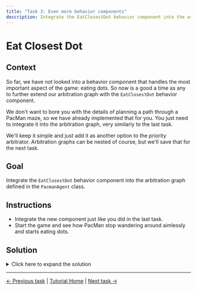 ```yaml
---
title: "Task 3: Even more behavior components"
description: Integrate the EatClosestDot behavior component into the arbitration graph.
---
```


# Eat Closest Dot

## Context

So far, we have not looked into a behavior component that handles the most important aspect of the game: eating dots.
So now is a good a time as any to further extend our arbitration graph with the `EatClosestDot` behavior component.

We don't want to bore you with the details of planning a path through a PacMan maze, so we have already implemented that for you.
You just need to integrate it into the arbitration graph, very similarly to the last task.

We'll keep it simple and just add it as another option to the priority arbitrator.
Arbitration graphs can be nested of course, but we'll save that for the next task.

## Goal

Integrate the `EatClosestDot` behavior component into the arbitration graph defined in the `PacmanAgent` class.

## Instructions

- Integrate the new component just like you did in the last task.
- Start the game and see how PacMan stop wandering around aimlessly and starts eating dots.

## Solution

<details>
<summary>Click here to expand the solution</summary>

Include the header of the `EatClosestDot` behavior component in `include/demo/pacman_agent.hpp`:
```cpp
#include "eat_closest_dot_behavior.hpp"
```

Add the `ChaseGhost` behavior component as a new member of the `PacmanAgent` class:
```cpp
private:
    EatClosestDotBehavior::Ptr eatClosestDotBehavior_;
```

In the constructor of the `PacmanAgent` class, initialize the `ChaseGhost` behavior component and add it to the priority arbitrator:
```cpp
explicit PacmanAgent(const entt::Game& game)
        : parameters_{}, environmentModel_{std::make_shared<EnvironmentModel>(game)} {

    avoidGhostBehavior_ = std::make_shared<AvoidGhostBehavior>(environmentModel_, parameters_.avoidGhostBehavior);
    chaseGhostBehavior_ = std::make_shared<ChaseGhostBehavior>(environmentModel_, parameters_.chaseGhostBehavior); 
    // Initialize the EatClosestDot behavior component
    eatClosestDotBehavior_ = std::make_shared<EatClosestDotBehavior>(environmentModel_);
    moveRandomlyBehavior_ = std::make_shared<MoveRandomlyBehavior>(parameters_.moveRandomlyBehavior);

    rootArbitrator_ = std::make_shared<PriorityArbitrator>("Pacman");
    rootArbitrator_->addOption(chaseGhostBehavior_, PriorityArbitrator::Option::Flags::INTERRUPTABLE);
    rootArbitrator_->addOption(avoidGhostBehavior_, PriorityArbitrator::Option::Flags::INTERRUPTABLE);
    // Add the EatClosestDot behavior component to the priority arbitrator (after the ghost behavior components!)
    rootArbitrator_->addOption(eatClosestDotBehavior_, PriorityArbitrator::Option::Flags::INTERRUPTABLE);
    rootArbitrator_->addOption(moveRandomlyBehavior_, PriorityArbitrator::Option::Flags::INTERRUPTABLE);
}
```
</details>



---
[← Previous task](2_extend_arbitration_graph.md)
|
[Tutorial Home](../Tutorial.md)
|
[Next task →](4_nested_arbitrators.md)
